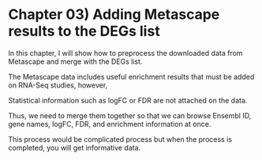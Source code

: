 # Chapter 03) Adding Metascape results to the DEGs list

In this chapter, I will show how to preprocess the downloaded data from Metascape and merge with the DEGs list.

The Metascape data includes useful enrichment results that must be added on RNA-Seq studies, however,

Statistical information such as logFC or FDR are not attached on the data.

Thus, we need to merge them together so that we can browse Ensembl ID, gene names, logFC, FDR, and enrichment information at once.

This process would be complicated process but when the process is completed, you will get informative data.
